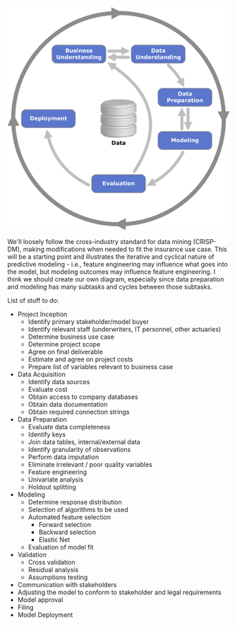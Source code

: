 ![alt text](./images/598px-CRISP-DM_Process_Diagram.png)

We'll loosely follow the cross-industry standard for data mining (CRISP-DM), making modifications when needed to fit the insurance use case. This will be a starting point and illustrates the iterative and cyclical nature of predictive modeling - i.e., feature engineering may influence what goes into the model, but modeling outcomes may influence feature engineering. I think we should create our own diagram, especially since data preparation and modeling has many subtasks and cycles between those subtasks.

List of stuff to do:

- Project Inception
    * Identify primary stakeholder/model buyer
    * Identify relevant staff (underwriters, IT personnel, other actuaries)
    * Determine business use case
    * Determine project scope
    * Agree on final deliverable
    * Estimate and agree on project costs
    * Prepare list of variables relevant to business case
- Data Acquisition
    * Identify data sources
    * Evaluate cost
    * Obtain access to company databases
    * Obtain data documentation
    * Obtain required connection strings
- Data Preparation
    * Evaluate data completeness
    * Identify keys
    * Join data tables, internal/external data
    * Identify granularity of observations
    * Perform data imputation
    * Eliminate irrelevant / poor quality variables
    * Feature engineering
    * Univariate analysis
    * Holdout splitting
- Modeling
    * Determine response distribution
    * Selection of algorithms to be used
    * Automated feature selection
        * Forward selection
        * Backward selection
        * Elastic Net
    * Evaluation of model fit
- Validation
    * Cross validation
    * Residual analysis
    * Assumptions testing
- Communication with stakeholders
- Adjusting the model to conform to stakeholder and legal requirements
- Model approval
- Filing
- Model Deployment
